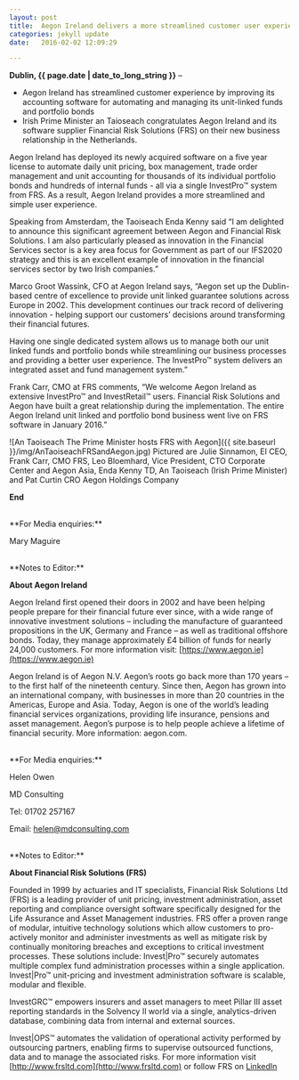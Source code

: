 ```yaml
---
layout: post
title:  Aegon Ireland delivers a more streamlined customer user experience  
categories: jekyll update
date:   2016-02-02 12:09:29

---
```


**Dublin, {{ page.date | date_to_long_string }}** –


- Aegon Ireland has streamlined customer experience by improving its accounting software for automating and managing its unit-linked funds and portfolio bonds
- Irish Prime Minister an Taioseach congratulates Aegon Ireland and its software supplier Financial Risk Solutions (FRS) on their new business relationship in the Netherlands.


Aegon Ireland has deployed its newly acquired software on a five year license to automate daily unit pricing, box management, trade order management and unit accounting for thousands of its individual portfolio bonds and hundreds of internal funds - all via a single InvestPro™ system from FRS. As a result, Aegon Ireland provides a more streamlined and simple user experience.
 
Speaking from Amsterdam, the Taoiseach Enda Kenny said “I am delighted to announce this significant agreement between Aegon and Financial Risk Solutions. I am also particularly pleased as innovation in the Financial Services sector is a key area focus for Government as part of our IFS2020 strategy and this is an excellent example of innovation in the financial services sector by two Irish companies.”

Marco Groot Wassink, CFO at Aegon Ireland says, “Aegon set up the Dublin-based centre of excellence to provide unit linked guarantee solutions across Europe in 2002. This development continues our track record of delivering innovation - helping support our customers’ decisions around transforming their financial futures. 

Having one single dedicated system allows us to manage both our unit linked funds and portfolio bonds while streamlining our business processes and providing a better user experience. The InvestPro™ system delivers an integrated asset and fund management system.”

Frank Carr, CMO at FRS comments, “We welcome Aegon Ireland as extensive InvestPro™ and InvestRetail™ users. Financial Risk Solutions and Aegon have built a great relationship during the implementation. The entire Aegon Ireland unit linked and portfolio bond business went live on FRS software in January 2016.” 


![An Taoiseach The Prime Minister hosts FRS with Aegon]({{ site.baseurl }}/img/AnTaoiseachFRSandAegon.jpg)
Pictured are Julie Sinnamon, EI CEO, Frank Carr, CMO FRS, Leo Bloemhard, Vice President, CTO Corporate Center and Aegon Asia, Enda Kenny TD, An Taoiseach (Irish Prime Minister) and Pat Curtin CRO Aegon Holdings Company


**End**

<br>
**For Media enquiries:**

Mary Maguire

<br>
**Notes to Editor:**


**About Aegon Ireland**

Aegon Ireland first opened their doors in 2002 and have been helping people prepare for their financial future ever since, with a wide range of innovative investment solutions – including the manufacture of guaranteed propositions in the UK, Germany and France – as well as traditional offshore bonds. Today, they manage approximately £4 billion of funds for nearly 24,000 customers. For more information visit: [https://www.aegon.ie](https://www.aegon.ie)

Aegon Ireland is of Aegon N.V. Aegon’s roots go back more than 170 years – to the first half of the nineteenth century. Since then, Aegon has grown into an international company, with businesses in more than 20 countries in the Americas, Europe and Asia. Today, Aegon is one of the world’s leading financial services organizations, providing life insurance, pensions and asset management. Aegon’s purpose is to help people achieve a lifetime of financial security. More information: aegon.com.


<br>
**For Media enquiries:**

Helen Owen

MD Consulting

Tel: 01702 257167

Email: helen@mdconsulting.com

<br>
**Notes to Editor:**

**About Financial Risk Solutions (FRS)**

Founded in 1999 by actuaries and IT specialists, Financial Risk Solutions Ltd (FRS) is a leading provider of unit pricing, investment administration, asset reporting and compliance oversight software specifically designed for the Life Assurance and Asset Management industries. 
FRS offer a proven range of modular, intuitive technology solutions which allow customers to pro-actively monitor and administer investments as well as mitigate risk by continually monitoring breaches and exceptions to critical investment processes. These solutions include:
Invest|Pro™ securely automates multiple complex fund administration processes within a single application. Invest|Pro™ unit-pricing and investment administration software is scalable, modular and flexible. 

InvestGRC™ empowers insurers and asset managers to meet Pillar III asset reporting standards in the Solvency II world via a single, analytics-driven database, combining data from internal and external sources. 

Invest|OPS™ automates the validation of operational activity performed by outsourcing partners, enabling firms to supervise outsourced functions, data and to manage the associated risks. 
For more information visit [http://www.frsltd.com](http://www.frsltd.com) or follow FRS on [LinkedIn](http://www.linkedin.com/company/frs-ltd)


